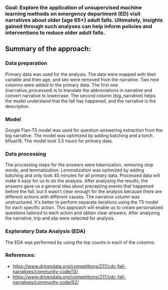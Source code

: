 ### Goal: Explore the application of unsupervised machine learning methods on emergency department (ED) visit narratives about older (age 65+) adult falls. Ultimately, insights gained through such analyses can help inform policies and interventions to reduce older adult falls.
## Summary of the approach:
### Data preparation
Primary data was used for the analysis. The data were mapped with their variable and then age, and sex were removed from the narrative. Two new columns were added to the primary data. The first one (narrrative_processed) is to translate the abbreviations in narrative and convert narrative to lowercase. The second column (big_narrative) helps the model understand that the fall has happened, and the narrative is the description.
### Model
Google Flan-T5 model was used for question-answering extraction from the big narrative. The model was optimized by adding batching and a torch. bfloat16. The model took 3.5 hours for primary data.
### Data processing
The processing steps for the answers were tokenization, removing stop words, and lemmatization. Lemmatization was optimized by adding batching and only took 45 minutes for all primary data. Processed data will make it easy for us to do the analysis.
After analyzing the results, the answers gave us a general idea about precepting events that happened before the fall, but it wasn’t clear enough for the analysis because there are different actions with different causes. The narrative column was unstructured.
It's better to perform separate iterations using the T5 model for each specific action. This approach will enable us to create personalized questions tailored to each action and obtain clear answers. After analyzing the narrative, trip and slip were selected for analysis.
### Exploratory Data Analysis (EDA)
The EDA was performed by using the top counts in each of the columns.

### References:
- https://www.drivendata.org/competitions/217/cdc-fall-narratives/community-code/13/ 
- https://www.drivendata.org/competitions/217/cdc-fall-narratives/community-code/52/

